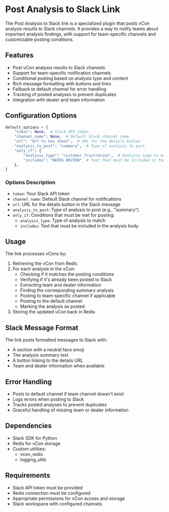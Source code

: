 # Post Analysis to Slack Link

The Post Analysis to Slack link is a specialized plugin that posts vCon analysis results to Slack channels. It provides a way to notify teams about important analysis findings, with support for team-specific channels and customizable posting conditions.

## Features

- Post vCon analysis results to Slack channels
- Support for team-specific notification channels
- Conditional posting based on analysis type and content
- Rich message formatting with buttons and links
- Fallback to default channel for error handling
- Tracking of posted analyses to prevent duplicates
- Integration with dealer and team information

## Configuration Options

```python
default_options = {
    "token": None,  # Slack API token
    "channel_name": None,  # Default Slack channel name
    "url": "Url to hex sheet",  # URL for the details button
    "analysis_to_post": "summary",  # Type of analysis to post
    "only_if": {
        "analysis_type": "customer_frustration",  # Analysis type to match
        "includes": "NEEDS REVIEW"  # Text that must be included in the analysis
    },
}
```

### Options Description

- `token`: Your Slack API token
- `channel_name`: Default Slack channel for notifications
- `url`: URL for the details button in the Slack message
- `analysis_to_post`: Type of analysis to post (e.g., "summary")
- `only_if`: Conditions that must be met for posting:
  - `analysis_type`: Type of analysis to match
  - `includes`: Text that must be included in the analysis body

## Usage

The link processes vCons by:
1. Retrieving the vCon from Redis
2. For each analysis in the vCon:
   - Checking if it matches the posting conditions
   - Verifying if it's already been posted to Slack
   - Extracting team and dealer information
   - Finding the corresponding summary analysis
   - Posting to team-specific channel if applicable
   - Posting to the default channel
   - Marking the analysis as posted
3. Storing the updated vCon back in Redis

## Slack Message Format

The link posts formatted messages to Slack with:
- A section with a neutral face emoji
- The analysis summary text
- A button linking to the details URL
- Team and dealer information when available

## Error Handling

- Posts to default channel if team channel doesn't exist
- Logs errors when posting to Slack
- Tracks posted analyses to prevent duplicates
- Graceful handling of missing team or dealer information

## Dependencies

- Slack SDK for Python
- Redis for vCon storage
- Custom utilities:
  - vcon_redis
  - logging_utils

## Requirements

- Slack API token must be provided
- Redis connection must be configured
- Appropriate permissions for vCon access and storage
- Slack workspace with configured channels 
